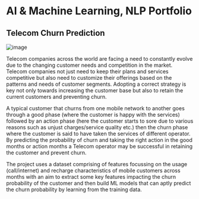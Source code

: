 # AI & Machine Learning, NLP Portfolio

## Telecom Churn Prediction

![image](https://github.com/user-attachments/assets/1669aa11-b7c4-4897-bab0-f632a0a218f4)

Telecom companies across the world are facing a need to constantly evolve due to the changing customer needs and competition in the market. Telecom companies not just need to keep their plans and services competitive but also need to customize their offerings based on the patterns and needs of customer segments. Adopting a correct strategy is key not only towards increasing the customer base but also to retain the current customers and preventing churn.
<p>A typical customer that churns from one mobile network to another goes through a good phase (where the customer is happy with the services) followed by an action phase (here the customer starts to sore due to various reasons such as unjust charges/service quality etc.) then the churn phase where the customer is said to have taken the services of different operator. By predicting the probability of churn and taking the right action in the good months or action months a Telecom operator may be successful in retaining the customer and prevent churn.<p>
<p>The project uses a dataset comprising of features focussing on the usage (call/internet) and recharge characteristics of mobile customers across months with an aim to extract some key features impacting the churn probability of the customer and then build ML models that can aptly predict the churn probability by learning from the training data.<p>


